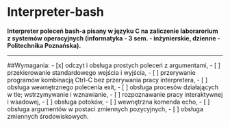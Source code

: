 # Interpreter-bash
<b>Interpreter poleceń bash-a pisany w języku C na zaliczenie laborarorium z systemów operacyjnych (informatyka - 3 sem. - inżynierskie, dzienne - Politechnika Poznańska).</b>
<hr>
##Wymagania:
- [x] odczyt i obsługa prostych poleceń z argumentami,
- [ ] przekierowanie standardowego wejścia i wyjścia,
- [ ] przerywanie programów kombinacją Ctrl-C bez przerywania pracy interpretera,
- [ ] obsługa wewnętrznego polecenia exit,
- [ ] obsługa procesów działających w tle; wstrzymywanie i wznawianie,
- [ ] rozpoznawanie pracy interaktywnej i wsadowej,
- [ ] obsługa potoków,
- [ ] wewnętrzna komenda echo,
- [ ] obsługa argumentów w postaci zmiennych pozycyjnych,
- [ ] obsługa zmiennych środowiskowych.
